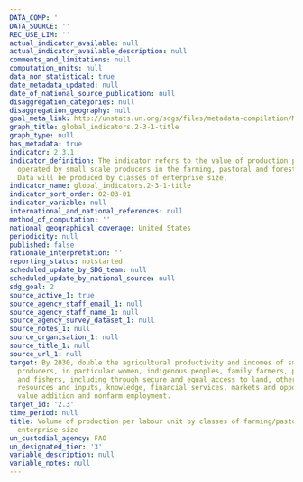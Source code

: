 ```yaml
---
DATA_COMP: ''
DATA_SOURCE: ''
REC_USE_LIM: ''
actual_indicator_available: null
actual_indicator_available_description: null
comments_and_limitations: null
computation_units: null
data_non_statistical: true
date_metadata_updated: null
date_of_national_source_publication: null
disaggregation_categories: null
disaggregation_geography: null
goal_meta_link: http://unstats.un.org/sdgs/files/metadata-compilation/Metadata-Goal-2.pdf
graph_title: global_indicators.2-3-1-title
graph_type: null
has_metadata: true
indicator: 2.3.1
indicator_definition: The indicator refers to the value of production per labour unit
  operated by small scale producers in the farming, pastoral and forestry sectors.
  Data will be produced by classes of enterprise size.
indicator_name: global_indicators.2-3-1-title
indicator_sort_order: 02-03-01
indicator_variable: null
international_and_national_references: null
method_of_computation: ''
national_geographical_coverage: United States
periodicity: null
published: false
rationale_interpretation: ''
reporting_status: notstarted
scheduled_update_by_SDG_team: null
scheduled_update_by_national_source: null
sdg_goal: 2
source_active_1: true
source_agency_staff_email_1: null
source_agency_staff_name_1: null
source_agency_survey_dataset_1: null
source_notes_1: null
source_organisation_1: null
source_title_1: null
source_url_1: null
target: By 2030, double the agricultural productivity and incomes of small-scale food
  producers, in particular women, indigenous peoples, family farmers, pastoralists
  and fishers, including through secure and equal access to land, other productive
  resources and inputs, knowledge, financial services, markets and opportunities for
  value addition and nonfarm employment.
target_id: '2.3'
time_period: null
title: Volume of production per labour unit by classes of farming/pastoral/forestry
  enterprise size
un_custodial_agency: FAO
un_designated_tier: '3'
variable_description: null
variable_notes: null
---
```

